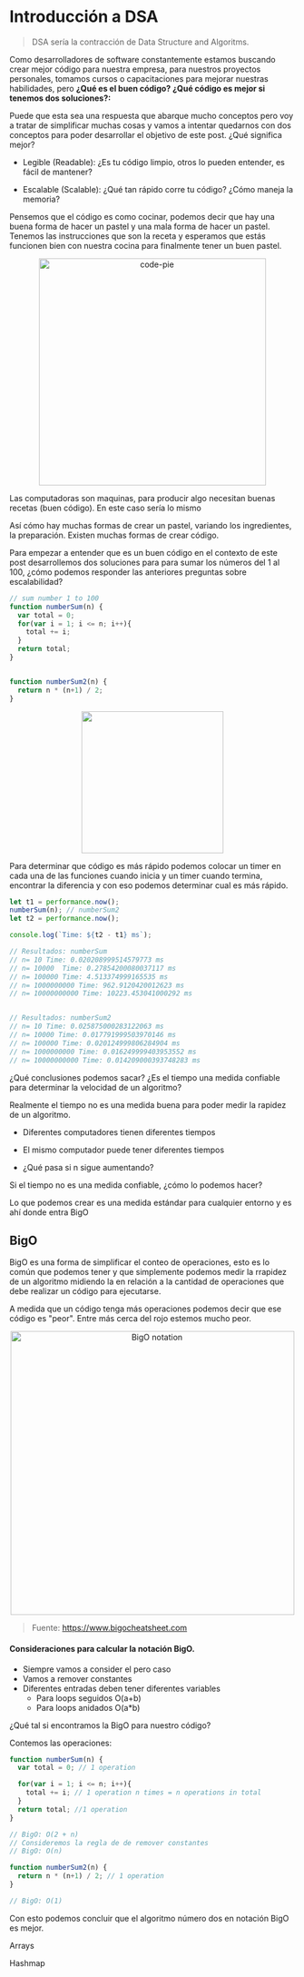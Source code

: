 # Introducción a DSA

> DSA sería la contracción de Data Structure and Algoritms.



Como desarrolladores de software constantemente estamos buscando crear mejor código para nuestra empresa, para nuestros proyectos personales, tomamos cursos o capacitaciones para mejorar nuestras habilidades, pero **¿Qué es el buen código? ¿Qué código es mejor si tenemos dos soluciones?:** 

Puede que esta sea una respuesta que abarque mucho conceptos pero voy a tratar de simplificar muchas cosas y vamos a intentar quedarnos con dos conceptos para poder desarrollar el objetivo de este post. ¿Qué significa mejor?

- Legible (Readable): ¿Es tu código limpio, otros lo pueden entender, es fácil de mantener?

- Escalable (Scalable): ¿Qué tan rápido corre tu código? ¿Cómo maneja la memoria?

Pensemos que el código es como cocinar, podemos decir que hay una buena forma de hacer un pastel y una mala forma de hacer un pastel. Tenemos las instrucciones que son la receta y esperamos que estás funcionen bien con nuestra cocina para finalmente tener un buen pastel.

<p align="center" width="100%">
  <img src="https://i.imgur.com/XvGjryA.png" width="400" alt="code-pie" />
</p>

Las computadoras son maquinas, para producir algo necesitan buenas recetas (buen código). En este caso sería lo mismo

Así cómo hay muchas formas de crear un pastel, variando los ingredientes, la preparación. Existen muchas formas de crear código.

Para empezar a entender que es un buen código en el contexto de este post desarrollemos dos soluciones para para sumar los números del 1 al 100, ¿cómo podemos responder las anteriores preguntas sobre escalabilidad?

```js
// sum number 1 to 100
function numberSum(n) {
  var total = 0;
  for(var i = 1; i <= n; i++){
    total += i;
  }
  return total;
}


function numberSum2(n) {
  return n * (n+1) / 2;
}
```

<p align="center" width="100%">
  <img src="https://media.giphy.com/media/ALdw5Fs766T5u/giphy.gif" width="250" />
</p>

Para determinar que código es más rápido podemos colocar un timer en cada una de las funciones cuando inicia y un timer cuando termina, encontrar la diferencia y con eso podemos determinar cual es más rápido.

```js
let t1 = performance.now();
numberSum(n); // numberSum2
let t2 = performance.now();

console.log(`Time: ${t2 - t1} ms`);

// Resultados: numberSum
// n= 10 Time: 0.020208999514579773 ms
// n= 10000  Time: 0.27854200080037117 ms
// n= 100000 Time: 4.513374999165535 ms
// n= 1000000000 Time: 962.9120420012623 ms
// n= 10000000000 Time: 10223.453041000292 ms


// Resultados: numberSum2
// n= 10 Time: 0.025875000283122063 ms
// n= 10000 Time: 0.017791999503970146 ms
// n= 100000 Time: 0.020124999806284904 ms
// n= 1000000000 Time: 0.016249999403953552 ms
// n= 10000000000 Time: 0.014209000393748283 ms
```

¿Qué conclusiones podemos sacar? ¿Es el tiempo una medida confiable para determinar la velocidad de un algoritmo?

Realmente el tiempo no es una medida buena para poder medir la rapidez de un algoritmo.

- Diferentes computadores tienen diferentes tiempos

- El mismo computador puede tener diferentes tiempos

- ¿Qué pasa si n sigue aumentando?

Si el tiempo no es una medida confiable, ¿cómo lo podemos hacer?

Lo que podemos crear es una medida estándar para cualquier entorno y es ahí donde entra BigO

## BigO

BigO es una forma de simplificar el conteo de operaciones, esto es lo común que podemos tener y que simplemente podemos medir la rrapidez de un algoritmo midiendo la en relación a la cantidad de operaciones que debe realizar un código para ejecutarse.

A medida que un código tenga más operaciones podemos decir que ese código es "peor". Entre más cerca del rojo estemos mucho peor.

<p align="center" width="100%">
  <img src="https://i.imgur.com/JRSZB6U.png" width="500"  alt="BigO notation"/>
</p>

> Fuente: https://www.bigocheatsheet.com



#### Consideraciones para calcular la notación BigO.

- Siempre vamos a consider el pero caso
- Vamos a remover constantes
- Diferentes entradas deben tener diferentes variables
  - Para loops seguidos O(a+b)
  - Para loops anidados O(a*b)

¿Qué tal si encontramos la BigO para nuestro código?

Contemos las operaciones:

```js
function numberSum(n) {
  var total = 0; // 1 operation

  for(var i = 1; i <= n; i++){ 
    total += i; // 1 operation n times = n operations in total
  }
  return total; //1 operation
}

// BigO: O(2 + n)
// Consideremos la regla de de remover constantes
// BigO: O(n)
```

```js
function numberSum2(n) {
  return n * (n+1) / 2; // 1 operation
}

// BigO: O(1)
```

Con esto podemos concluir que el algoritmo número dos en notación BigO es mejor.



Arrays

Hashmap
